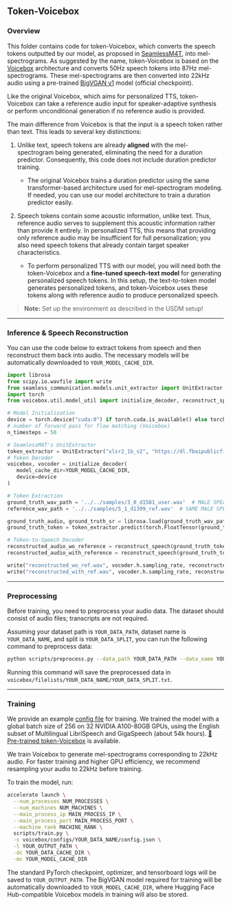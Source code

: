 ## Token-Voicebox

### Overview
This folder contains code for token-Voicebox, which converts the speech tokens outputted by our model, as proposed in [SeamlessM4T](https://github.com/facebookresearch/seamless_communication), into mel-spectrograms. As suggested by the name, token-Voicebox is based on the [Voicebox](https://arxiv.org/abs/2306.15687) architecture and converts 50Hz speech tokens into 87Hz mel-spectrograms. These mel-spectrograms are then converted into 22kHz audio using a pre-trained [BigVGAN v1](https://github.com/NVIDIA/BigVGAN) model (official checkpoint).

Like the original Voicebox, which aims for personalized TTS, token-Voicebox can take a reference audio input for speaker-adaptive synthesis or perform unconditional generation if no reference audio is provided.

The main difference from Voicebox is that the input is a speech token rather than text. This leads to several key distinctions:

1. Unlike text, speech tokens are already **aligned** with the mel-spectrogram being generated, eliminating the need for a duration predictor. Consequently, this code does not include duration predictor training.
   - The original Voicebox trains a duration predictor using the same transformer-based architecture used for mel-spectrogram modeling. If needed, you can use our model architecture to train a duration predictor easily.

2. Speech tokens contain some acoustic information, unlike text. Thus, reference audio serves to supplement this acoustic information rather than provide it entirely. In personalized TTS, this means that providing only reference audio may be insufficient for full personalization; you also need speech tokens that already contain target speaker characteristics.
   - To perform personalized TTS with our model, you will need both the token-Voicebox and a **fine-tuned speech-text model** for generating personalized speech tokens. In this setup, the text-to-token model generates personalized tokens, and token-Voicebox uses these tokens along with reference audio to produce personalized speech.

> **Note:** Set up the environment as described in the USDM setup!

---
### Inference & Speech Reconstruction
You can use the code below to extract tokens from speech and then reconstruct them back into audio. The necessary models will be automatically downloaded to `YOUR_MODEL_CACHE_DIR`.

```python
import librosa
from scipy.io.wavfile import write
from seamless_communication.models.unit_extractor import UnitExtractor
import torch
from voicebox.util.model_util import initialize_decoder, reconstruct_speech

# Model Initialization
device = torch.device("cuda:0") if torch.cuda.is_available() else torch.device("cpu")
# number of forward pass for flow matching (Voicebox)
n_timesteps = 50

# SeamlessM4T's UnitExtractor
token_extractor = UnitExtractor("xlsr2_1b_v2", "https://dl.fbaipublicfiles.com/seamlessM4T/models/unit_extraction/kmeans_10k.npy", device=device)
# Token Decoder
voicebox, vocoder = initialize_decoder(
   model_cache_dir=YOUR_MODEL_CACHE_DIR,
   device=device
)

# Token Extraction
ground_truth_wav_path = '../../samples/3_0_d1581_user.wav'  # MALE SPEAKER FROM DailyTalk
reference_wav_path = '../../samples/5_1_d1399_ref.wav'  # SAME MALE SPEAKER FROM DailyTalk

ground_truth_audio, ground_truth_sr = librosa.load(ground_truth_wav_path, sr=16000)
ground_truth_token = token_extractor.predict(torch.FloatTensor(ground_truth_audio).to(device), 35 - 1)

# Token-to-Speech Decoder
reconstructed_audio_wo_reference = reconstruct_speech(ground_truth_token, device, None, None, voicebox, vocoder, n_timesteps=n_timesteps)
reconstructed_audio_with_reference = reconstruct_speech(ground_truth_token, device, reference_wav_path, token_extractor, voicebox, vocoder, n_timesteps=n_timesteps)

write("reconstructed_wo_ref.wav", vocoder.h.sampling_rate, reconstructed_audio_wo_reference)
write("reconstructed_with_ref.wav", vocoder.h.sampling_rate, reconstructed_audio_with_reference)
```
---

### Preprocessing

Before training, you need to preprocess your audio data. The dataset should consist of audio files; transcripts are not required.

Assuming your dataset path is `YOUR_DATA_PATH`, dataset name is `YOUR_DATA_NAME`, and split is `YOUR_DATA_SPLIT`, you can run the following command to preprocess data:

```bash
python scripts/preprocess.py --data_path YOUR_DATA_PATH --data_name YOUR_DATA_NAME --data_split YOUR_DATA_SPLIT
```

Running this command will save the preprocessed data in `voicebox/filelists/YOUR_DATA_NAME/YOUR_DATA_SPLIT.txt`.

---

### Training

We provide an example [config file](voicebox/configs/YOUR_DATA_NAME/config.json) for training. We trained the model with a global batch size of 256 on 32 NVIDIA A100-80GB GPUs, using the English subset of Multilingual LibriSpeech and GigaSpeech (about 54k hours). [🤗 Pre-trained token-Voicebox](https://huggingface.co/naver-ai/xlsr-token-Voicebox) is available.

We train Voicebox to generate mel-spectrograms corresponding to 22kHz audio. For faster training and higher GPU efficiency, we recommend resampling your audio to 22kHz before training.

To train the model, run:

```bash
accelerate launch \
  --num_processes NUM_PROCESSES \
  --num_machines NUM_MACHINES \
  --main_process_ip MAIN_PROCESS_IP \
  --main_process_port MAIN_PROCESS_PORT \
  --machine_rank MACHINE_RANK \
  scripts/train.py \
  -c voicebox/configs/YOUR_DATA_NAME/config.json \
  -l YOUR_OUTPUT_PATH \
  -dc YOUR_DATA_CACHE_DIR \
  -mc YOUR_MODEL_CACHE_DIR
```

The standard PyTorch checkpoint, optimizer, and tensorboard logs will be saved to `YOUR_OUTPUT_PATH`. The BigVGAN model required for training will be automatically downloaded to `YOUR_MODEL_CACHE_DIR`, where Hugging Face Hub-compatible Voicebox models in training will also be stored.
